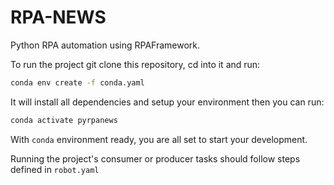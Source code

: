 # RPA-NEWS

Python RPA automation using RPAFramework.

To run the project git clone this repository, cd into it and run:
```sh
conda env create -f conda.yaml
```
It will install all dependencies and setup your environment then you can run:
```sh
conda activate pyrpanews
```
With `conda` environment ready, you are all set to start your development.

Running the project's consumer or producer tasks should follow steps defined in `robot.yaml`
